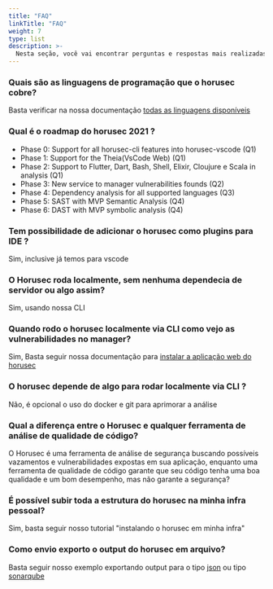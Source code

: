```yaml
---
title: "FAQ"
linkTitle: "FAQ"
weight: 7
type: list
description: >-
  Nesta seção, você vai encontrar perguntas e respostas mais realizadas pela comunidade sobre o Horusec.
---
```


### **Quais são as linguagens de programação que o horusec cobre?**
Basta verificar na nossa documentação [todas as linguagens disponíveis](/docs/pt-br/cli/analysis-tools/introduction/)

### **Qual é o roadmap do horusec 2021 ?**
- Phase 0: Support for all horusec-cli features into horusec-vscode (Q1)
- Phase 1: Support for the Theia(VsCode Web) (Q1)
- Phase 2: Support to Flutter, Dart, Bash, Shell, Elixir, Cloujure e Scala in analysis (Q1)
- Phase 3: New service to manager vulnerabilities founds (Q2)
- Phase 4: Dependency analysis for all supported languages (Q3)
- Phase 5: SAST with MVP Semantic Analysis (Q4)
- Phase 6: DAST with MVP symbolic analysis (Q4)

### **Tem possibilidade de adicionar o horusec como plugins para IDE ?**
Sim, inclusive já temos para vscode

### **O Horusec roda localmente, sem nenhuma dependecia de servidor ou algo assim?**
Sim, usando nossa CLI

### **Quando rodo o horusec localmente via CLI como vejo as vulnerabilidades no manager?**
Sim, Basta seguir nossa documentação para [instalar a aplicação web do horusec](http://localhost:1313/docs/pt-br/web/installing/)

### **O horusec depende de algo para rodar localmente via CLI ?**
Não, é opcional o uso do docker e git para aprimorar a análise

### **Qual a diferença entre o Horusec e qualquer ferramenta de análise de qualidade de código?**
O Horusec é uma ferramenta de análise de segurança buscando possíveis vazamentos e vulnerabilidades expostas em sua aplicação, enquanto uma ferramenta de qualidade de código garante que seu código tenha uma boa qualidade e um bom desempenho, mas não garante a segurança?

### **É possível subir toda a estrutura do horusec na minha infra pessoal?**
Sim, basta seguir nosso tutorial "instalando o horusec em minha infra"

### **Como envio exporto o output do horusec em arquivo?**
Basta seguir nosso exemplo exportando output para o tipo [json](/docs/pt-br/cli/getting-started/#exemplo-4-usando-para-obter-uma-saída-json) ou tipo [sonarqube](/docs/pt-br/cli/getting-started/#exemplo-5-usando-para-obter-uma-sa%C3%ADda-sonarqube)